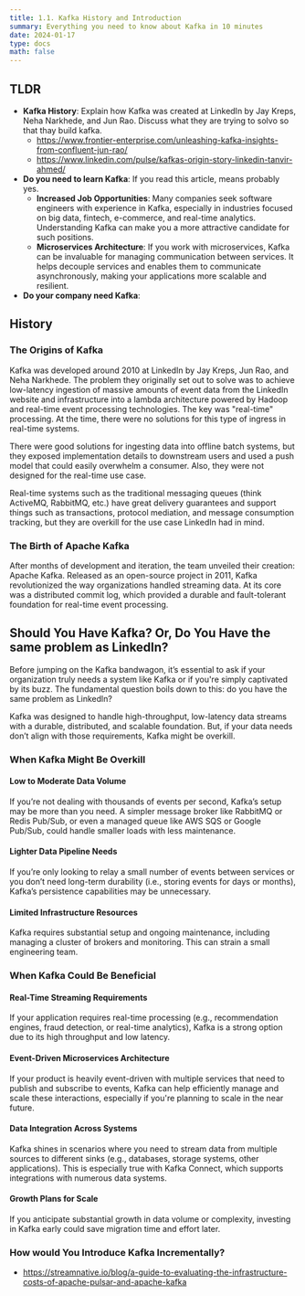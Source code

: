 ```yaml
---
title: 1.1. Kafka History and Introduction
summary: Everything you need to know about Kafka in 10 minutes
date: 2024-01-17
type: docs
math: false
---
```


## TLDR
- **Kafka History**: Explain how Kafka was created at LinkedIn by Jay Kreps, Neha Narkhede, and Jun Rao. Discuss what they are trying to solvo so that thay build kafka.
  - https://www.frontier-enterprise.com/unleashing-kafka-insights-from-confluent-jun-rao/
  - https://www.linkedin.com/pulse/kafkas-origin-story-linkedin-tanvir-ahmed/
- **Do you need to learn Kafka**: If you read this article, means probably yes.
  - **Increased Job Opportunities**: Many companies seek software engineers with experience in Kafka, especially in industries focused on big data, fintech, e-commerce, and real-time analytics. Understanding Kafka can make you a more attractive candidate for such positions.
  - **Microservices Architecture**: If you work with microservices, Kafka can be invaluable for managing communication between services. It helps decouple services and enables them to communicate asynchronously, making your applications more scalable and resilient.
- **Do your company need Kafka**: 




## History

### The Origins of Kafka

Kafka was developed around 2010 at LinkedIn by Jay Kreps, Jun Rao, and Neha Narkhede. The problem they originally set out to solve was to achieve low-latency ingestion of massive amounts of event data from the LinkedIn website and infrastructure into a lambda architecture powered by Hadoop and real-time event processing technologies. The key was "real-time" processing. At the time, there were no solutions for this type of ingress in real-time systems.

There were good solutions for ingesting data into offline batch systems, but they exposed implementation details to downstream users and used a push model that could easily overwhelm a consumer. Also, they were not designed for the real-time use case.

Real-time systems such as the traditional messaging queues (think ActiveMQ, RabbitMQ, etc.) have great delivery guarantees and support things such as transactions, protocol mediation, and message consumption tracking, but they are overkill for the use case LinkedIn had in mind.

### The Birth of Apache Kafka

After months of development and iteration, the team unveiled their creation: Apache Kafka. Released as an open-source project in 2011, Kafka revolutionized the way organizations handled streaming data. At its core was a distributed commit log, which provided a durable and fault-tolerant foundation for real-time event processing.

## Should You Have Kafka? Or, Do You Have the same problem as LinkedIn?

Before jumping on the Kafka bandwagon, it’s essential to ask if your organization truly needs a system like Kafka or if you're simply captivated by its buzz. The fundamental question boils down to this: do you have the same problem as Linkedln? 

Kafka was designed to handle high-throughput, low-latency data streams with a durable, distributed, and scalable foundation. But, if your data needs don’t align with those requirements, Kafka might be overkill.

### When Kafka Might Be Overkill

#### Low to Moderate Data Volume

If you’re not dealing with thousands of events per second, Kafka’s setup may be more than you need. A simpler message broker like RabbitMQ or Redis Pub/Sub, or even a managed queue like AWS SQS or Google Pub/Sub, could handle smaller loads with less maintenance.

#### Lighter Data Pipeline Needs
If you’re only looking to relay a small number of events between services or you don’t need long-term durability (i.e., storing events for days or months), Kafka’s persistence capabilities may be unnecessary.

#### Limited Infrastructure Resources
Kafka requires substantial setup and ongoing maintenance, including managing a cluster of brokers and monitoring. This can strain a small engineering team.

### When Kafka Could Be Beneficial

#### Real-Time Streaming Requirements
If your application requires real-time processing (e.g., recommendation engines, fraud detection, or real-time analytics), Kafka is a strong option due to its high throughput and low latency.

#### Event-Driven Microservices Architecture
If your product is heavily event-driven with multiple services that need to publish and subscribe to events, Kafka can help efficiently manage and scale these interactions, especially if you're planning to scale in the near future.

#### Data Integration Across Systems
Kafka shines in scenarios where you need to stream data from multiple sources to different sinks (e.g., databases, storage systems, other applications). This is especially true with Kafka Connect, which supports integrations with numerous data systems.

#### Growth Plans for Scale
If you anticipate substantial growth in data volume or complexity, investing in Kafka early could save migration time and effort later.


### How would You Introduce Kafka Incrementally?
- https://streamnative.io/blog/a-guide-to-evaluating-the-infrastructure-costs-of-apache-pulsar-and-apache-kafka


